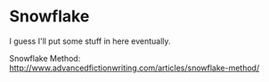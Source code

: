 # Snowflake

I guess I'll put some stuff in here eventually.

Snowflake Method: http://www.advancedfictionwriting.com/articles/snowflake-method/